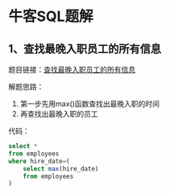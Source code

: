 # 牛客SQL题解

## 1、查找最晚入职员工的所有信息

题目链接：[查找最晚入职员工的所有信息](https://www.nowcoder.com/practice/218ae58dfdcd4af195fff264e062138f?tpId=82&&tqId=29753&rp=1&ru=/activity/oj&qru=/ta/sql/question-ranking)

解题思路：

1. 第一步先用max()函数查找出最晚入职的时间
2. 再查找出最晚入职的员工

代码：

```sql
select * 
from employees
where hire_date=(
    select max(hire_date)
    from employees
)
```

